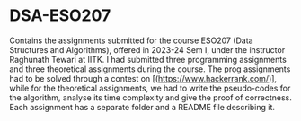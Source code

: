 # DSA-ESO207
Contains the assignments submitted for the course ESO207 (Data Structures and Algorithms), offered in 2023-24 Sem I, under the instructor Raghunath Tewari at IITK.
I had submitted three programming assignments and three theoretical assignments during the course. The prog assignments had to be solved through a contest on [(https://www.hackerrank.com/)], while for the theoretical assignments, we had to write the pseudo-codes for the algorithm, analyse its time complexity and give the proof of correctness.
Each assignment has a separate folder and a README file describing it.
